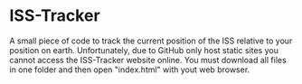 # ISS-Tracker
A small piece of code to track the current position of the ISS relative to your position on earth. Unfortunately, due to GitHub only host static sites you cannot access the ISS-Tracker website online. You must download all files in one folder and then open "index.html" with yout web browser.
